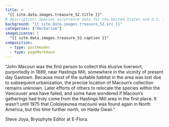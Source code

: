 ```yaml
---
title: >
 "{{ site.data.images.treasure_52.title }}"
# description: Species occurrence data for the United States and U.S. Territories.
background: "{{ site.data.images.treasure_52.src }}"
categories: ["Herbarium"]
imageLicense: |
  "{{ site.data.images.treasure_52.caption }}"
composition:
  - type: postHeader
  - type: pageMarkdown
---
```


“John Macoun was the first person to collect this elusive liverwort, purportedly in 1889, near Hastings Mill, somewhere in the vicinity of present day Gastown. Because most of the suitable habitat in the area was lost due to subsequent urbanization, the precise location of Macoun’s collection remains unknown. Later efforts of others to relocate the species within the Vancouver area have failed, and some have wondered if Macoun’s gatherings had truly come from the Hastings Mill area in the first place. It wasn’t until 1975 that Cololejeunea macounii was found again in North America, but this time further north, on Haida Gwaii.”

Steve Joya, Bryophyte Editor at E-Flora.